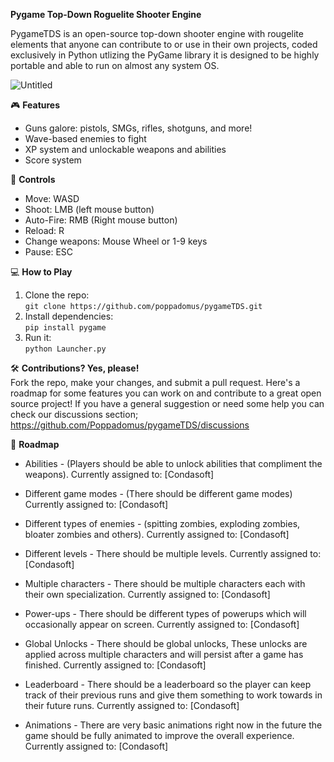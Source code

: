 **Pygame Top-Down Roguelite Shooter Engine** 

PygameTDS is an open-source top-down shooter engine with rougelite elements that anyone can contribute to or use in their own projects, coded exclusively in Python utlizing the PyGame library it is designed to be highly portable and able to run on almost any system OS. 

![Untitled](https://github.com/user-attachments/assets/7a3f99c2-c4f7-4e42-8f72-447af5a1e8a8)

🎮 **Features**  
- Guns galore: pistols, SMGs, rifles, shotguns, and more!  
- Wave-based enemies to fight
- XP system and unlockable weapons and abilities
- Score system

👾 **Controls**  
- Move: WASD
- Shoot: LMB (left mouse button)
- Auto-Fire: RMB (Right mouse button)
- Reload: R
- Change weapons: Mouse Wheel or 1-9 keys
- Pause: ESC

💻 **How to Play**  
1. Clone the repo:  
   `git clone https://github.com/poppadomus/pygameTDS.git`  
2. Install dependencies:  
   `pip install pygame`  
3. Run it:  
   `python Launcher.py`  

🛠 **Contributions? Yes, please!**  
Fork the repo, make your changes, and submit a pull request. Here's a roadmap for some features you can work on and contribute to a great open source project!
If you have a general suggestion or need some help you can check our discussions section; https://github.com/Poppadomus/pygameTDS/discussions

👾 **Roadmap**

- Abilities - (Players should be able to unlock abilities that compliment the weapons). Currently assigned to: [Condasoft]

- Different game modes - (There should be different game modes) Currently assigned to: [Condasoft]

- Different types of enemies - (spitting zombies, exploding zombies, bloater zombies and others). Currently assigned to: [Condasoft]

- Different levels - There should be multiple levels. Currently assigned to: [Condasoft]

- Multiple characters - There should be multiple characters each with their own specialization. Currently assigned to: [Condasoft]

- Power-ups - There should be different types of powerups which will occasionally appear on screen. Currently assigned to: [Condasoft]

- Global Unlocks - There should be global unlocks, These unlocks are applied across multiple characters and will persist after a game has finished. Currently assigned to: [Condasoft]

- Leaderboard - There should be a leaderboard so the player can keep track of their previous runs and give them something to work towards in their future runs. Currently assigned to: [Condasoft]

- Animations - There are very basic animations right now in the future the game should be fully animated to improve the overall experience. Currently assigned to: [Condasoft]

